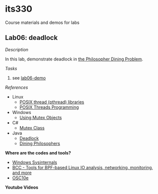 # its330
Course materials and demos for labs


## Lab06: deadlock


_Description_

In this lab,  demonstrate deadlock in [the Philosopher Dining Problem](https://en.wikipedia.org/wiki/Dining\_philosophers\_problem).


_Tasks_

1. see [lab06-demo](./lab06-demo.txt)


_References_
* Linux
  * [POSIX thread (pthread) libraries](https://www.cs.cmu.edu/afs/cs/academic/class/15492-f07/www/pthreads.html)
  * [POSIX Threads Programming](https://computing.llnl.gov/tutorials/pthreads/)
* Windows
  * [Using Mutex Objects](https://docs.microsoft.com/en-us/windows/win32/sync/using-mutex-objects)
* C#
  * [Mutex Class](https://docs.microsoft.com/en-us/dotnet/api/system.threading.mutex?view=netframework-4.8)
* Java
  * [Deadlock](https://docs.oracle.com/javase/tutorial/essential/concurrency/deadlock.html)
  * [Dining Philosophers](https://www.doc.ic.ac.uk/~jnm/concurrency/classes/Diners/Diners.html)


**Where are the codes and tools?**
* [Windows Sysinternals](https://docs.microsoft.com/en-us/sysinternals/)
* [BCC - Tools for BPF-based Linux IO analysis, networking, monitoring, and more](https://github.com/iovisor/bcc)
* [OSC10e](https://github.com/greggagne/osc10e)


**Youtube Videos**





